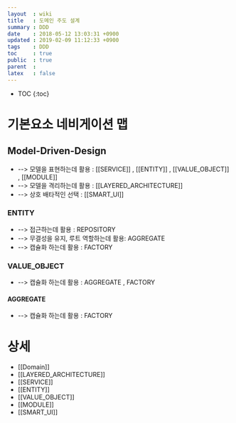 ```yaml
---
layout  : wiki
title   : 도메인 주도 설계
summary : DDD
date    : 2018-05-12 13:03:31 +0900
updated : 2019-02-09 11:12:33 +0900
tags    : DDD
toc     : true
public  : true
parent  : 
latex   : false
---
```

* TOC
{:toc}

# 기본요소 네비게이션 맵

##  Model-Driven-Design
* --> 모델을 표현하는데 활용 : [[SERVICE]] , [[ENTITY]] , [[VALUE_OBJECT]] , [[MODULE]]
* --> 모델을 격리하는데 활용 : [[LAYERED_ARCHITECTURE]]
* --> 상호 배타적인 선택 : [[SMART_UI]]

### ENTITY 
* --> 접근하는데 활용 : REPOSITORY
* --> 무결성을 유지, 루트 역할하는데 활용: AGGREGATE
* --> 캡슐화 하는데 활용 : FACTORY

### VALUE_OBJECT
* --> 캡슐화 하는데 활용 : AGGREGATE , FACTORY

#### AGGREGATE
* --> 캡슐화 하는데 활용 : FACTORY

# 상세 
* [[Domain]]
* [[LAYERED_ARCHITECTURE]]
* [[SERVICE]]
* [[ENTITY]]
* [[VALUE_OBJECT]]
* [[MODULE]]
* [[SMART_UI]]
